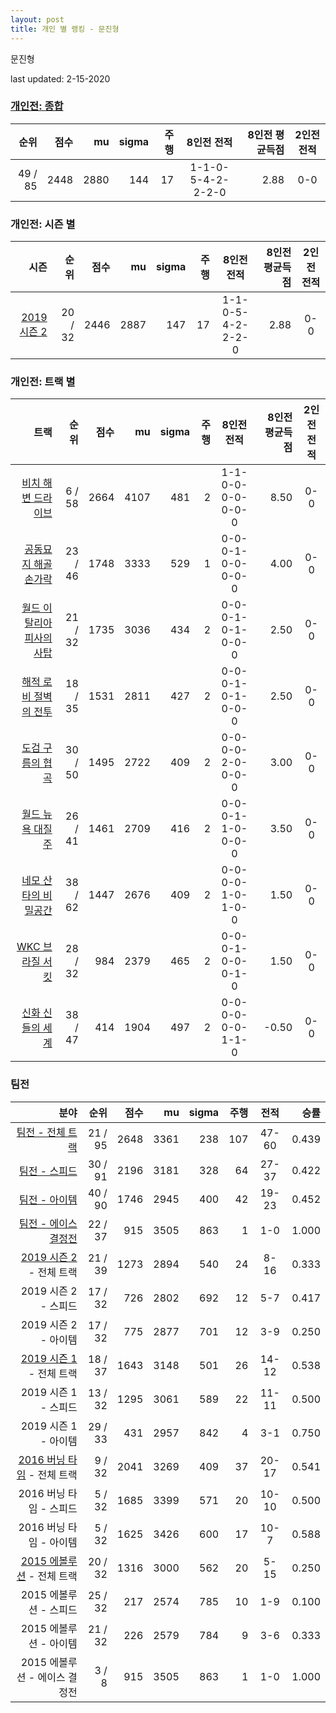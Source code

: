 ```yaml
---
layout: post
title: 개인 별 랭킹 - 문진형
---
```


문진형

last updated: 2-15-2020

### [개인전: 종합](../singles-full)

| 순위 | 점수 | mu | sigma | 주행 | 8인전 전적 | 8인전 평균득점 | 2인전 전적 |
|---:|---:|---:|---:|---:|:---:|---:|:---:|
| 49 / 85 | 2448 | 2880 | 144 | 17 | 1-1-0-5-4-2-2-2-0 | 2.88 | 0-0 |

### 개인전: 시즌 별

| 시즌 | 순위 | 점수 | mu | sigma | 주행 | 8인전 전적 | 8인전 평균득점 | 2인전 전적 |
|---:|---:|---:|---:|---:|---:|:---:|---:|:---:|
| [2019 시즌 2](../singles-s2019_2) | 20 / 32 | 2446 | 2887 | 147 | 17 |  1-1-0-5-4-2-2-2-0 | 2.88 | 0-0 |

### 개인전: 트랙 별

| 트랙 | 순위 | 점수 | mu | sigma | 주행 | 8인전 전적 | 8인전 평균득점 | 2인전 전적 |
|---:|---:|---:|---:|---:|---:|:---:|---:|:---:|
| [비치 해변 드라이브](../haebyun) | 6 / 58 | 2664 | 4107 | 481 | 2 | 1-1-0-0-0-0-0-0-0 | 8.50 | 0-0 |
| [공동묘지 해골 손가락](../haeson) | 23 / 46 | 1748 | 3333 | 529 | 1 | 0-0-0-1-0-0-0-0-0 | 4.00 | 0-0 |
| [월드 이탈리아 피사의 사탑](../pizza) | 21 / 32 | 1735 | 3036 | 434 | 2 | 0-0-0-1-0-1-0-0-0 | 2.50 | 0-0 |
| [해적 로비 절벽의 전투](../lobby) | 18 / 35 | 1531 | 2811 | 427 | 2 | 0-0-0-1-0-1-0-0-0 | 2.50 | 0-0 |
| [도검 구름의 협곡](../hyupgog) | 30 / 50 | 1495 | 2722 | 409 | 2 | 0-0-0-0-2-0-0-0-0 | 3.00 | 0-0 |
| [월드 뉴욕 대질주](../newyork) | 26 / 41 | 1461 | 2709 | 416 | 2 | 0-0-0-1-1-0-0-0-0 | 3.50 | 0-0 |
| [네모 산타의 비밀공간](../santa) | 38 / 62 | 1447 | 2676 | 409 | 2 | 0-0-0-0-1-0-1-0-0 | 1.50 | 0-0 |
| [WKC 브라질 서킷](../brazil) | 28 / 32 | 984 | 2379 | 465 | 2 | 0-0-0-1-0-0-0-1-0 | 1.50 | 0-0 |
| [신화 신들의 세계](../shinsegye) | 38 / 47 | 414 | 1904 | 497 | 2 | 0-0-0-0-0-0-1-1-0 | -0.50 | 0-0 |

### 팀전

| 분야 | 순위 | 점수 | mu | sigma | 주행 | 전적 | 승률 |
|---:|---:|---:|---:|---:|---:|:---:|---:|
| [팀전 - 전체 트랙](../team-full) | 21 / 95 | 2648 | 3361 | 238 | 107 | 47-60 | 0.439 |
| [팀전 - 스피드](../team-speed) | 30 / 91 | 2196 | 3181 | 328 | 64 | 27-37 | 0.422 |
| [팀전 - 아이템](../team-item) | 40 / 90 | 1746 | 2945 | 400 | 42 | 19-23 | 0.452 |
| [팀전 - 에이스 결정전](../team-ace) | 22 / 37 | 915 | 3505 | 863 | 1 | 1-0 | 1.000 |
| [2019 시즌 2](../teams-t2019_2) - 전체 트랙 | 21 / 39 | 1273 | 2894 | 540 | 24 | 8-16 | 0.333 |
| 2019 시즌 2 - 스피드 | 17 / 32 | 726 | 2802 | 692 | 12 | 5-7 | 0.417 |
| 2019 시즌 2 - 아이템 | 17 / 32 | 775 | 2877 | 701 | 12 | 3-9 | 0.250 |
| [2019 시즌 1](../teams-t2019_1) - 전체 트랙 | 18 / 37 | 1643 | 3148 | 501 | 26 | 14-12 | 0.538 |
| 2019 시즌 1 - 스피드 | 13 / 32 | 1295 | 3061 | 589 | 22 | 11-11 | 0.500 |
| 2019 시즌 1 - 아이템 | 29 / 33 | 431 | 2957 | 842 | 4 | 3-1 | 0.750 |
| [2016 버닝 타임](../teams-t2016_1) - 전체 트랙 | 9 / 32 | 2041 | 3269 | 409 | 37 | 20-17 | 0.541 |
| 2016 버닝 타임 - 스피드 | 5 / 32 | 1685 | 3399 | 571 | 20 | 10-10 | 0.500 |
| 2016 버닝 타임 - 아이템 | 5 / 32 | 1625 | 3426 | 600 | 17 | 10-7 | 0.588 |
| [2015 에볼루션](../teams-t2015_1) - 전체 트랙 | 20 / 32 | 1316 | 3000 | 562 | 20 | 5-15 | 0.250 |
| 2015 에볼루션 - 스피드 | 25 / 32 | 217 | 2574 | 785 | 10 | 1-9 | 0.100 |
| 2015 에볼루션 - 아이템 | 21 / 32 | 226 | 2579 | 784 | 9 | 3-6 | 0.333 |
| 2015 에볼루션 - 에이스 결정전 | 3 / 8 | 915 | 3505 | 863 | 1 | 1-0 | 1.000 |
